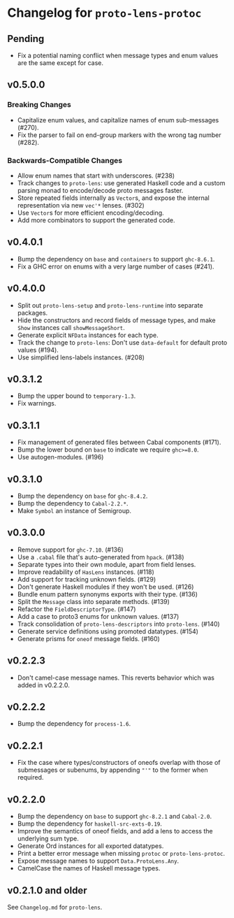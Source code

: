 # Changelog for `proto-lens-protoc`

## Pending
- Fix a potential naming conflict when message types and enum values
  are the same except for case.

## v0.5.0.0

### Breaking Changes
- Capitalize enum values, and capitalize names of enum sub-messages (#270).
- Fix the parser to fail on end-group markers with the wrong tag number (#282).

### Backwards-Compatible Changes
- Allow enum names that start with underscores. (#238)
- Track changes to `proto-lens`: use generated Haskell code and a custom
  parsing monad to encode/decode proto messages faster.
- Store repeated fields internally as `Vector`s, and expose the internal
  representation via new `vec'*` lenses. (#302)
- Use `Vector`s for more efficient encoding/decoding.
- Add more combinators to support the generated code.

## v0.4.0.1
- Bump the dependency on `base` and `containers` to support `ghc-8.6.1`.
- Fix a GHC error on enums with a very large number of cases (#241).

## v0.4.0.0
- Split out `proto-lens-setup` and `proto-lens-runtime` into separate
  packages.
- Hide the constructors and record fields of message types, and make `Show`
  instances call `showMessageShort`.
- Generate explicit `NFData` instances for each type.
- Track the change to `proto-lens`: Don't use `data-default` for
  default proto values (#194).
- Use simplified lens-labels instances. (#208)

## v0.3.1.2
- Bump the upper bound to `temporary-1.3`.
- Fix warnings.

## v0.3.1.1
- Fix management of generated files between Cabal components (#171).
- Bump the lower bound on `base` to indicate we require `ghc>=8.0`.
- Use autogen-modules. (#196)

## v0.3.1.0
- Bump the dependency on `base` for `ghc-8.4.2`.
- Bump the dependency to `Cabal-2.2.*`.
- Make `Symbol` an instance of Semigroup.

## v0.3.0.0
- Remove support for `ghc-7.10`. (#136)
- Use a `.cabal` file that's auto-generated from `hpack`. (#138)
- Separate types into their own module, apart from field lenses.
- Improve readability of `HasLens` instances. (#118)
- Add support for tracking unknown fields. (#129)
- Don't generate Haskell modules if they won't be used. (#126)
- Bundle enum pattern synonyms exports with their type. (#136)
- Split the `Message` class into separate methods. (#139)
- Refactor the `FieldDescriptorType`. (#147)
- Add a case to proto3 enums for unknown values. (#137)
- Track consolidation of `proto-lens-descriptors` into `proto-lens`. (#140)
- Generate service definitions using promoted datatypes. (#154)
- Generate prisms for `oneof` message fields. (#160)

## v0.2.2.3
- Don't camel-case message names.  This reverts behavior which was added
  in v0.2.2.0.

## v0.2.2.2
- Bump the dependency for `process-1.6`.

## v0.2.2.1
- Fix the case where types/constructors of oneofs overlap with those of
  submessages or subenums, by appending `"'"` to the former when required.

## v0.2.2.0
- Bump the dependency on `base` to support `ghc-8.2.1` and `Cabal-2.0`.
- Bump the dependency for `haskell-src-exts-0.19`.
- Improve the semantics of oneof fields, and add a lens to access the
  underlying sum type.
- Generate Ord instances for all exported datatypes.
- Print a better error message when missing `protoc` or `proto-lens-protoc`.
- Expose message names to support `Data.ProtoLens.Any`.
- CamelCase the names of Haskell message types.

## v0.2.1.0 and older
See `Changelog.md` for `proto-lens`.
